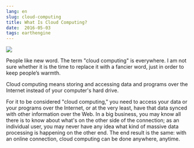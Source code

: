```yaml
---
lang: en
slug: cloud-computing
title: What Is Cloud Computing?
date:  2016-05-03
tags: earthengine
---
```

<!-- more -->
![](http://oouh9u8nz.bkt.gdipper.com//cloud-computing.jpg)

People like new word. The term "cloud computing" is everywhere. I am not sure whether it is the time to replace it with a fancier word, just in order to keep people’s warmth.

Cloud computing means storing and accessing data and programs over the Internet instead of your computer's hard drive. 

For it to be considered "cloud computing," you need to access your data or your programs over the Internet, or at the very least, have that data synced with other information over the Web. In a big business, you may know all there is to know about what's on the other side of the connection; as an individual user, you may never have any idea what kind of massive data processing is happening on the other end. The end result is the same: with an online connection, cloud computing can be done anywhere, anytime.
